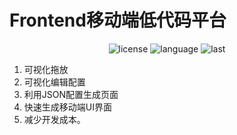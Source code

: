 # Frontend移动端低代码平台

<div align="center">
  
![license](https://img.shields.io/github/license/Cow-Coder/cow-Low-code)
![language](https://img.shields.io/github/languages/top/Cow-Coder/cow-Low-code)
![last](https://img.shields.io/github/last-commit/Cow-Coder/cow-Low-code)
  
</div>


1. 可视化拖放
2. 可视化编辑配置
3. 利用JSON配置生成页面
4. 快速生成移动端UI界面
5. 减少开发成本。
